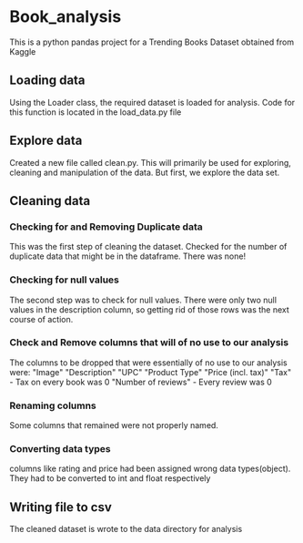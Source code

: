 # Book_analysis

This is a python pandas project for a Trending Books Dataset obtained from Kaggle


## Loading data

Using the Loader class, the required dataset is loaded for analysis. Code for this function is located in the load_data.py file

## Explore data

Created a new file called clean.py. This will primarily be used for exploring, cleaning and manipulation of the data. But first, we explore the data set.

## Cleaning data

### Checking for and Removing Duplicate data

This was the first step of cleaning the dataset. Checked for the number of duplicate data that might be in the dataframe. There was none!

### Checking for null values

The second step was to check for null values. There were only two null values in the description column, so getting rid of those rows was the next course of action.

### Check and Remove columns that will of no use to our analysis

The columns to be dropped that were essentially of no use to our analysis were:
"Image"
"Description"
"UPC"
"Product Type"
"Price (incl. tax)"
"Tax" - Tax on every book was 0 
"Number of reviews" - Every review was 0

### Renaming columns

Some columns that remained were not properly named.

### Converting data types

columns like rating and price had been assigned wrong data types(object). They had to be converted to int and float respectively

## Writing file to csv

The cleaned dataset is wrote to the data directory for analysis
